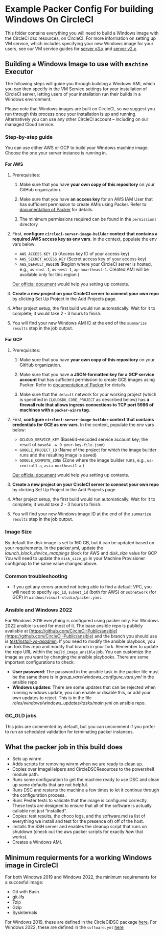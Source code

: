 #  Example Packer Config For building Windows On CircleCI

This folder contains everything you will need to build a Windows image with the CircleCI dsc resources, on CircleCI. For more information on setting up VM service, which includes specifying your new Windows image for your users, see our VM service guides for [server v3.x](https://circleci.com/docs/2.0/server-3-operator-vm-service/) and [server v2.x](https://circleci.com/docs/2.0/vm-service/).

## Building a Windows Image to use with `machine` Executor

The following steps will guide you through building a Windows AMI, which you can then specify in the VM Service settings for your installation of CircleCI server, letting users of your installation run their builds in a Windows environment.

Please note that Windows images are built on CircleCI, so we suggest you run through this process once your installation is up and running. Alternatively you can use any other CircleCI account – including on our managed Cloud service.

### Step-by-step guide

You can use either AWS or GCP to build your Windows machine image. Choose the one your server instance is running in.

#### For AWS

1. Prerequisites:

    1. Make sure that you have **your own copy of this repository** on your GitHub organization.

    2. Make sure that you have **an access key** for an AWS IAM User that has sufficient permission to create AMIs using Packer. Refer to [documentation of Packer](https://www.packer.io/docs/builders/amazon#authentication) for details.

    3. The minimum permissions required can be found in the `permissions` directory 

2. First, **configure `circleci-server-image-builder` context that contains a required AWS access key as env vars**. In the context, populate the env vars below:

    * `AWS_ACCESS_KEY_ID` (Access key ID of your access key)
    * `AWS_SECRET_ACCESS_KEY` (Secret access key of your access key)
    * `AWS_DEFAULT_REGION` (Region where your CircleCI server is hosted, e.g., `us-east-1`, `us-west-1`, `ap-noartheast-1`. Created AMI will be available only for this region.)

    [Our official document](https://circleci.com/docs/2.0/contexts/) would help you setting up contexts.

3. **Create a new project on your CircleCI server to connect your own repo** by clicking Set Up Project in the Add Projects page.

4. After project setup, the first build would run automatically. Wait for it to complete; it would take 2 - 3 hours to finish.

5. You will find your new Windows AMI ID at the end of the `summarize results` step in the job output.

#### For GCP

1. Prerequisites:

    1. Make sure that you have **your own copy of this repository** on your GitHub organization.

    2. Make sure that you have **a JSON-formatted key for a GCP service account** that has sufficient permission to create GCE images using Packer. Refer to [documentation of Packer](https://www.packer.io/docs/builders/googlecompute#running-outside-of-google-cloud) for details.

    3. Make sure that the `default` network for your working project (which is specified in `CLOUDSDK_CORE_PROJECT` as described below) has **a firewall rule that allows ingress connections to TCP port 5986 of machines with a `packer-winrm` tag**.

2. First, **configure `circleci-server-image-builder` context that contains credentials for GCE as env vars**. In the context, populate the env vars below:

    * `GCLOUD_SERVICE_KEY` (Base64-encoded service account key; the result of `base64 -w 0 your-key-file.json`)
    * `GOOGLE_PROJECT_ID` (Name of the project for which the image builder runs and the resulting image is saved)
    * `GOOGLE_COMPUTE_ZONE` (Zone where the image builder runs, e.g., `us-central1-a`, `asia-northeast1-a`.)

    [Our official document](https://circleci.com/docs/2.0/contexts/) would help you setting up contexts.

3. **Create a new project on your CircleCI server to connect your own repo** by clicking Set Up Project in the Add Projects page.

4. After project setup, the first build would run automatically. Wait for it to complete; it would take 2 - 3 hours to finish.

5. You will find your new Windows image ID at the end of the `summarize results` step in the job output.

### Image Size

By default the disk image is set to 160 GB, but it can be updated based on your requirements.
In the packer.yml, update the *launch_block_device_mappings* block for AWS and *disk_size* value for GCP
You will need to update the `disk_size_gb` in your Machine Provisioner configmap to the same value changed above.

### Common troubleshooting

* If you get any errors around not being able to find a default VPC, you will need to specify `vpc_id`, `subnet_id` (both for AWS) or `subnetwork` (for GCP) in `windows/visual-studio/packer.yaml`.

### Ansible and Windows 2022

For Windows 2019 everything is configured using packer only. For Windows 2022 ansible is used for most of it. The base ansible repo is publicly available at [https://github.com/CircleCI-Public/ansible](https://github.com/CircleCI-Public/ansible) and the branch you should use is [*test/install-vs-asadmin*](https://github.com/CircleCI-Public/ansible/tree/test/install-vs-asadmin). If you need to modify the ansible playbook, you can fork this repo and modify that branch in your fork. Remember to update the repo URL within the `build_image_ansible` job.
You can customize the image as you want by changing the ansible playbooks. There are some important configurations to check:
- **User password**: The password in the ansible task in the packer file must be the same there is in *group_vars/windows_configure_vars.yml* in the ansible repo
- **Windows updates**: There are some updates that can be rejected when running windows update, you can enable or disable this, or add your own updates to reject. This is in the file *roles/windows/windows_updates/tasks/main.yml* on ansible repo.

### GC_OLD jobs

This jobs are commented by default, but you can uncomment if you prefer to run an scheduled validation for terminating packer instances.

## What the packer job in this build does
* Sets up winrm.
* Adds scripts for removing winrm when we are ready to clean up.
* Copies over ImageHelpers and CircleDSCResources to the powershell module path.
* Runs some configuration to get the machine ready to use DSC and clean up some defaults that are not helpful.
* Runs DSC and restarts the machine a few times to let it continue through the configuration process.
* Runs Pester tests to validate that the image is configured correctly. These tests are designed to ensure that all of the software is actually callable not just “installed”.
* Copies: test results, the choco logs, and the software.md (a list of everything we install and test for the presence of) off of the host.
* Installs the SSH server and enables the cleanup script that runs on shutdown (check out the aws packer scripts for exactly *how* that works).
* Creates a Windows AMI.

## Minimum requierments for a working Windows image in CircleCI
For both Windows 2019 and Windows 2022, the minimum requirements for a succesful image:
* Git with Bash
* git-lfs
* 7zip
* Gzip
* Sysinternals

For Windows 2019, these are defined in the CircleCIDSC package [here](https://github.com/CircleCI-Public/CircleCIDSC/blob/main/DSCResources/CircleBuildAgentPreReq/CircleBuildAgentPreReq.schema.psm1).
For Windows 2022, these are defined in the `software.yml` [here](https://github.com/CircleCI-Public/circleci-server-windows-image-builder/blob/master/windows2022/software.yml)